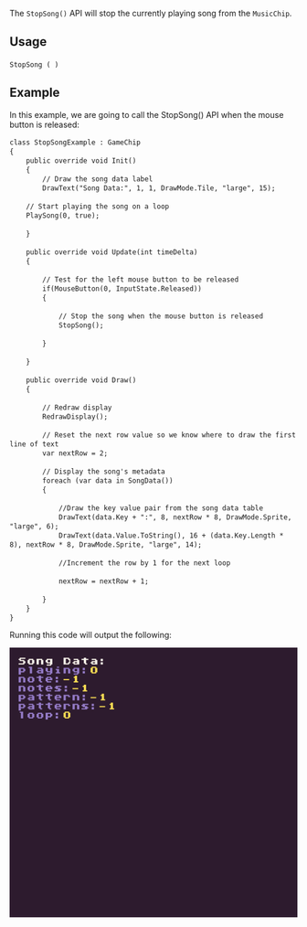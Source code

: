 The `StopSong()` API will stop the currently playing song from the `MusicChip`.

## Usage

`StopSong ( )`

## Example

In this example, we are going to call the StopSong() API when the mouse button is released:

    class StopSongExample : GameChip
    {
        public override void Init()
        { 
            // Draw the song data label
            DrawText("Song Data:", 1, 1, DrawMode.Tile, "large", 15);

        // Start playing the song on a loop
        PlaySong(0, true);

        }

        public override void Update(int timeDelta)
        { 

            // Test for the left mouse button to be released
            if(MouseButton(0, InputState.Released))
            { 

                // Stop the song when the mouse button is released
                StopSong();

            }

        }

        public override void Draw()
        { 

            // Redraw display
            RedrawDisplay();

            // Reset the next row value so we know where to draw the first line of text
            var nextRow = 2;

            // Display the song's metadata
            foreach (var data in SongData())
            {

                //Draw the key value pair from the song data table
                DrawText(data.Key + ":", 8, nextRow * 8, DrawMode.Sprite, "large", 6);
                DrawText(data.Value.ToString(), 16 + (data.Key.Length * 8), nextRow * 8, DrawMode.Sprite, "large", 14);

                //Increment the row by 1 for the next loop

                nextRow = nextRow + 1;

            }
        }
    }

Running this code will output the following:

<p style="text-align:center"><img src="images/StopSongOutput_image_0.png" /></p>


